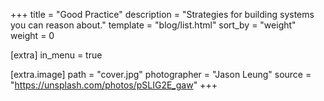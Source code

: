 +++
title = "Good Practice"
description = "Strategies for building systems you can reason about."
template =  "blog/list.html"
sort_by = "weight"
weight = 0

[extra]
in_menu = true

[extra.image]
path =  "cover.jpg"
photographer = "Jason Leung"
source = "https://unsplash.com/photos/pSLIG2E_gaw"
+++



<!-- more -->
